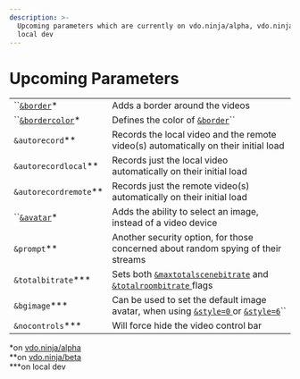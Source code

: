```yaml
---
description: >-
  Upcoming parameters which are currently on vdo.ninja/alpha, vdo.ninja/beta or
  local dev
---
```


# Upcoming Parameters

|                                          |                                                                                                                                                                       |
| ---------------------------------------- | --------------------------------------------------------------------------------------------------------------------------------------------------------------------- |
| ``[`&border`](and-border.md)\*           | Adds a border around the videos                                                                                                                                       |
| ``[`&bordercolor`](and-bordercolor.md)\* | Defines the color of [`&border`](and-border.md)``                                                                                                                     |
| `&autorecord`\*\*                        | Records the local video and the remote video(s) automatically on their initial load                                                                                   |
| `&autorecordlocal`\*\*                   | Records just the local video automatically on their initial load                                                                                                      |
| `&autorecordremote`\*\*                  | Records just the remote video(s) automatically on their initial load                                                                                                  |
| ``[`&avatar`](and-avatar.md)\*           | Adds the ability to select an image, instead of a video device                                                                                                        |
| `&prompt`\*\*                            | Another security option, for those concerned about random spying of their streams                                                                                     |
| `&totalbitrate`\*\*\*                    | Sets both [`&maxtotalscenebitrate`](../../newly-added-parameters/and-maxtotalscenebitrate.md) and [`&totalroombitrate` ](../view-parameters/totalroombitrate.md)flags |
| `&bgimage`\*\*\*                         | Can be used to set the default image avatar, when using [`&style=0` ](../design-parameters/style.md)or [`&style=6`](../design-parameters/style.md)``                  |
| `&nocontrols`\*\*\*                      | Will force hide the video control bar                                                                                                                                 |

\*on [vdo.ninja/alpha](https://vdo.ninja/alpha/)\
\*\*on [vdo.ninja/beta](https://vdo.ninja/beta/)\
\*\*\*on local dev
